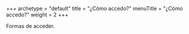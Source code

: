 +++
archetype = "default"
title = "¿Cómo accedo?"
menuTitle = "¿Cómo accedo?"
weight = 2
+++

Formas de acceder. 
